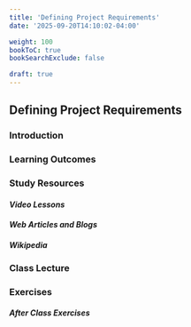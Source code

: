 ```yaml
---
title: 'Defining Project Requirements'
date: '2025-09-20T14:10:02-04:00'

weight: 100
bookToC: true
bookSearchExclude: false

draft: true
---
```


## Defining Project Requirements

### Introduction

### Learning Outcomes

### Study Resources

#### *Video Lessons*

#### *Web Articles and Blogs*

#### *Wikipedia*

### Class Lecture

### Exercises

#### *After Class Exercises*